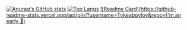 [![Anurag's GitHub stats](https://github-readme-stats.vercel.app/api?username=Tykeaboyloy&count_private=true&theme=vue-dark&show_icons=true&icon_color=#FFFFFF)](https://github.com/anuraghazra/github-readme-stats)
[![Top Langs](https://github-readme-stats.vercel.app/api/top-langs/?username=Tykeaboyloy&layout=compact&theme=vue-dark)](https://github.com/anuraghazra/github-readme-stats)
[![Readme Card](https://github-readme-stats.vercel.app/api/pin/?username=Tykeaboyloy&repo=I'm an early 🐤)](https://github.com/anuraghazra/github-readme-stats)
